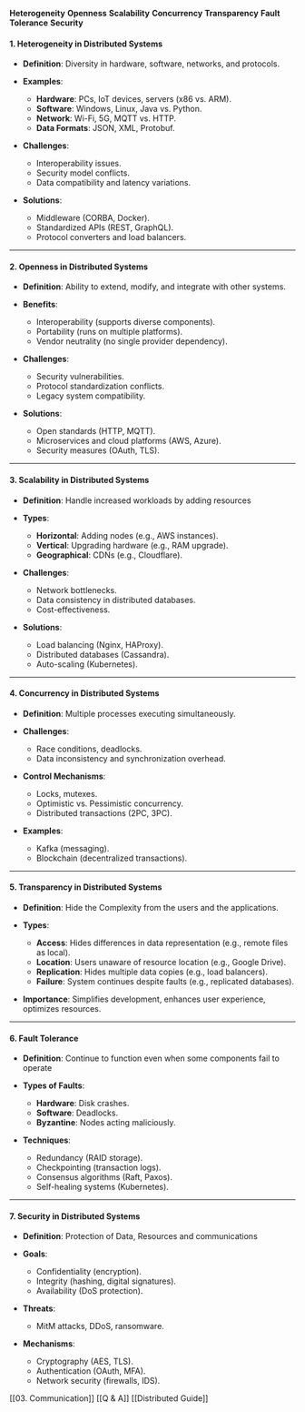  **Heterogeneity**
 **Openness**
 **Scalability**
 **Concurrency**
 **Transparency**
 **Fault Tolerance**
 **Security**


#### **1. Heterogeneity in Distributed Systems**

- **Definition**: Diversity in hardware, software, networks, and protocols.

- **Examples**:
    - **Hardware**: PCs, IoT devices, servers (x86 vs. ARM).
    - **Software**: Windows, Linux, Java vs. Python.
    - **Network**: Wi-Fi, 5G, MQTT vs. HTTP.
    - **Data Formats**: JSON, XML, Protobuf.

- **Challenges**:
    - Interoperability issues.
    - Security model conflicts.
    - Data compatibility and latency variations.

- **Solutions**:
    - Middleware (CORBA, Docker).
    - Standardized APIs (REST, GraphQL).
    - Protocol converters and load balancers.

---

#### **2. Openness in Distributed Systems**

- **Definition**: Ability to extend, modify, and integrate with other systems.

- **Benefits**:
    - Interoperability (supports diverse components).
    - Portability (runs on multiple platforms).
    - Vendor neutrality (no single provider dependency).

- **Challenges**:
    - Security vulnerabilities.
    - Protocol standardization conflicts.
    - Legacy system compatibility.

- **Solutions**:
    - Open standards (HTTP, MQTT).
    - Microservices and cloud platforms (AWS, Azure).
    - Security measures (OAuth, TLS).

---

#### **3. Scalability in Distributed Systems**

- **Definition**: Handle increased workloads by adding resources

- **Types**:
    - **Horizontal**: Adding nodes (e.g., AWS instances).
    - **Vertical**: Upgrading hardware (e.g., RAM upgrade).
    - **Geographical**: CDNs (e.g., Cloudflare).

- **Challenges**:
    - Network bottlenecks.
    - Data consistency in distributed databases.
    - Cost-effectiveness.

- **Solutions**:
    - Load balancing (Nginx, HAProxy).
    - Distributed databases (Cassandra).
    - Auto-scaling (Kubernetes).


---

#### **4. Concurrency in Distributed Systems**

- **Definition**: Multiple processes executing simultaneously.

- **Challenges**:
    - Race conditions, deadlocks.
    - Data inconsistency and synchronization overhead.

- **Control Mechanisms**:
    - Locks, mutexes.
    - Optimistic vs. Pessimistic concurrency.
    - Distributed transactions (2PC, 3PC).

- **Examples**:
    - Kafka (messaging).
    - Blockchain (decentralized transactions).


---

#### **5. Transparency in Distributed Systems**

- **Definition**: Hide the Complexity from the users and the applications.

- **Types**:
    - **Access**: Hides differences in data representation (e.g., remote files as local).
    - **Location**: Users unaware of resource location (e.g., Google Drive).
    - **Replication**: Hides multiple data copies (e.g., load balancers).
    - **Failure**: System continues despite faults (e.g., replicated databases).

- **Importance**: Simplifies development, enhances user experience, optimizes resources.


---

#### **6. Fault Tolerance**

- **Definition**: Continue to function even when some components fail to operate

- **Types of Faults**:
    - **Hardware**: Disk crashes.
    - **Software**: Deadlocks.
    - **Byzantine**: Nodes acting maliciously.

- **Techniques**:
    - Redundancy (RAID storage).
    - Checkpointing (transaction logs).
    - Consensus algorithms (Raft, Paxos).
    - Self-healing systems (Kubernetes).

---

#### **7. Security in Distributed Systems**

- **Definition**: Protection of Data, Resources and communications

- **Goals**:
    - Confidentiality (encryption).
    - Integrity (hashing, digital signatures).
    - Availability (DoS protection).

- **Threats**:
    - MitM attacks, DDoS, ransomware.

- **Mechanisms**:
    - Cryptography (AES, TLS).
    - Authentication (OAuth, MFA).
    - Network security (firewalls, IDS).


[[03. Communication]]
[[Q & A]]
[[Distributed Guide]]